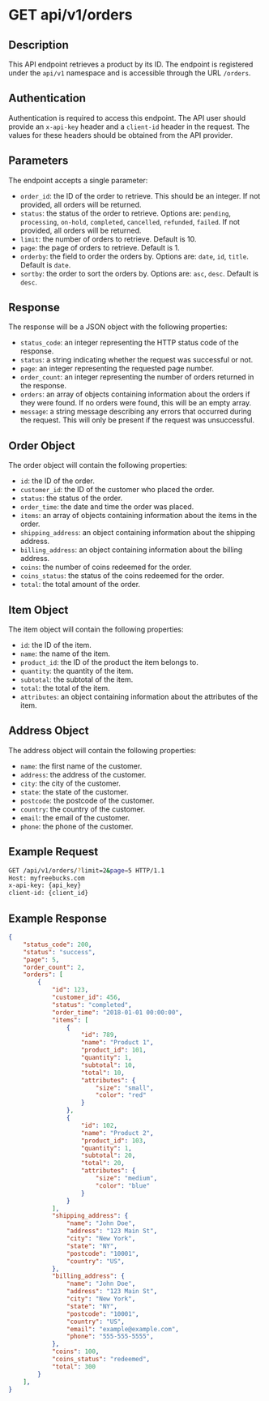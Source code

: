 # GET api/v1/orders

## Description

This API endpoint retrieves a product by its ID. The endpoint is registered under the `api/v1` namespace and is accessible through the URL `/orders`.

## Authentication
Authentication is required to access this endpoint. The API user should provide an `x-api-key` header and a `client-id` header in the request. The values for these headers should be obtained from the API provider.

## Parameters
The endpoint accepts a single parameter:

- `order_id`: the ID of the order to retrieve. This should be an integer. If not provided, all orders will be returned.
- `status`: the status of the order to retrieve. Options are: `pending`, `processing`, `on-hold`, `completed`, `cancelled`, `refunded`, `failed`. If not provided, all orders will be returned.
- `limit`: the number of orders to retrieve. Default is 10.
- `page`: the page of orders to retrieve. Default is 1.
- `orderby`: the field to order the orders by. Options are: `date`, `id`, `title`. Default is `date`.
- `sortby`: the order to sort the orders by. Options are: `asc`, `desc`. Default is `desc`.

## Response
The response will be a JSON object with the following properties:

- `status_code`: an integer representing the HTTP status code of the response.
- `status`: a string indicating whether the request was successful or not.
- `page`: an integer representing the requested page number.
- `order_count`: an integer representing the number of orders returned in the response.
- `orders`: an array of objects containing information about the orders if they were found. If no orders were found, this will be an empty array.
- `message`: a string message describing any errors that occurred during the request. This will only be present if the request was unsuccessful.

## Order Object

The order object will contain the following properties:


- `id`: the ID of the order.
- `customer_id`: the ID of the customer who placed the order.
- `status`: the status of the order.
- `order_time`: the date and time the order was placed.
- `items`: an array of objects containing information about the items in the order.
- `shipping_address`: an object containing information about the shipping address.
- `billing_address`: an object containing information about the billing address.
- `coins`: the number of coins redeemed for the order.
- `coins_status`: the status of the coins redeemed for the order.
- `total`: the total amount of the order.

## Item Object

The item object will contain the following properties:

- `id`: the ID of the item.
- `name`: the name of the item.
- `product_id`: the ID of the product the item belongs to.
- `quantity`: the quantity of the item.
- `subtotal`: the subtotal of the item.
- `total`: the total of the item.
- `attributes`: an object containing information about the attributes of the item.

## Address Object

The address object will contain the following properties:

- `name`: the first name of the customer.
- `address`: the address of the customer.
- `city`: the city of the customer.
- `state`: the state of the customer.
- `postcode`: the postcode of the customer.
- `country`: the country of the customer.
- `email`: the email of the customer.
- `phone`: the phone of the customer.

## Example Request

```bash
GET /api/v1/orders/?limit=2&page=5 HTTP/1.1
Host: myfreebucks.com
x-api-key: {api_key}
client-id: {client_id}
```

## Example Response

```json
{
    "status_code": 200,
    "status": "success",
    "page": 5,
    "order_count": 2,
    "orders": [
        {
            "id": 123,
            "customer_id": 456,
            "status": "completed",
            "order_time": "2018-01-01 00:00:00",
            "items": [
                {
                    "id": 789,
                    "name": "Product 1",
                    "product_id": 101,
                    "quantity": 1,
                    "subtotal": 10,
                    "total": 10,
                    "attributes": {
                        "size": "small",
                        "color": "red"
                    }
                },
                {
                    "id": 102,
                    "name": "Product 2",
                    "product_id": 103,
                    "quantity": 1,
                    "subtotal": 20,
                    "total": 20,
                    "attributes": {
                        "size": "medium",
                        "color": "blue"
                    }
                }
            ],
            "shipping_address": {
                "name": "John Doe",
                "address": "123 Main St",
                "city": "New York",
                "state": "NY",
                "postcode": "10001",
                "country": "US",
            },
            "billing_address": {
                "name": "John Doe",
                "address": "123 Main St",
                "city": "New York",
                "state": "NY",
                "postcode": "10001",
                "country": "US",
                "email": "example@example.com",
                "phone": "555-555-5555",
            },
            "coins": 100,
            "coins_status": "redeemed",
            "total": 300
        }
    ],
}

```
